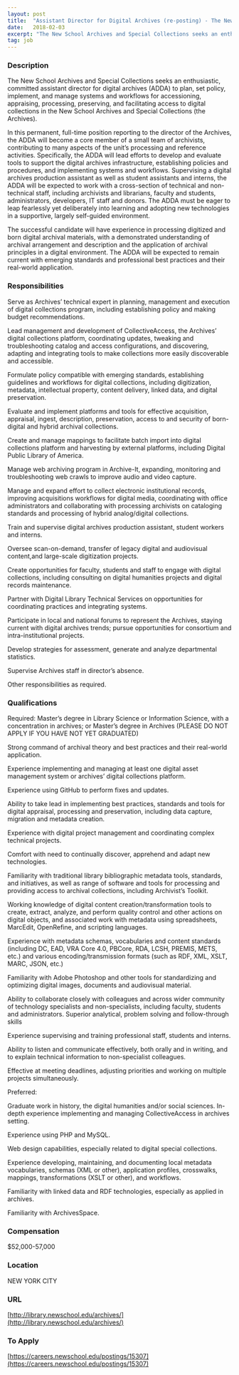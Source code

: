 ```yaml
---
layout: post
title:  "Assistant Director for Digital Archives (re-posting) - The New School"
date:   2018-02-03
excerpt: "The New School Archives and Special Collections seeks an enthusiastic, committed assistant director for digital archives (ADDA) to plan, set policy, implement, and manage systems and workflows for accessioning, appraising, processing, preserving, and facilitating access to digital collections in the New School Archives and Special Collections (the Archives). In this..."
tag: job
---
```


### Description   

The New School Archives and Special Collections seeks an enthusiastic, committed assistant director for digital archives (ADDA) to plan, set policy, implement, and manage systems and workflows for accessioning, appraising, processing, preserving, and facilitating access to digital collections in the New School Archives and Special Collections (the Archives).

In this permanent, full-time position reporting to the director of the Archives, the ADDA will become a core member of a small team of archivists, contributing to many aspects of the unit’s processing and reference activities. Specifically, the ADDA will lead efforts to develop and evaluate tools to support the digital archives infrastructure, establishing policies and procedures, and implementing systems and workflows. Supervising a digital archives production assistant as well as student assistants and interns, the ADDA will be expected to work with a cross-section of technical and non-technical staff, including archivists and librarians, faculty and students, administrators, developers, IT staff and donors. The ADDA must be eager to leap fearlessly yet deliberately into learning and adopting new technologies in a supportive, largely self-guided environment.

The successful candidate will have experience in processing digitized and born digital archival materials, with a demonstrated understanding of archival arrangement and description and the application of archival principles in a digital environment. The ADDA will be expected to remain current with emerging standards and professional best practices and their real-world application.


### Responsibilities   

Serve as Archives’ technical expert in planning, management and execution of digital collections program, including establishing policy and making budget recommendations.

Lead management and development of CollectiveAccess, the Archives’ digital collections platform, coordinating updates, tweaking and troubleshooting catalog and access configurations, and discovering, adapting and integrating tools to make collections more easily discoverable and accessible.

Formulate policy compatible with emerging standards, establishing guidelines and workflows for digital collections, including digitization, metadata, intellectual property, content delivery, linked data, and digital preservation.

Evaluate and implement platforms and tools for effective acquisition, appraisal, ingest, description, preservation, access to and security of born-digital and hybrid archival collections.

Create and manage mappings to facilitate batch import into digital collections platform and harvesting by external platforms, including Digital Public Library of America.

Manage web archiving program in Archive-It, expanding, monitoring and troubleshooting web crawls to improve audio and video capture.

Manage and expand effort to collect electronic institutional records, improving acquisitions workflows for digital media, coordinating with office administrators and collaborating with processing archivists on cataloging standards and processing of hybrid analog/digital collections.

Train and supervise digital archives production assistant, student workers and interns.

Oversee scan-on-demand, transfer of legacy digital and audiovisual content,and large-scale digitization projects.

Create opportunities for faculty, students and staff to engage with digital collections, including consulting on digital humanities projects and digital records maintenance.

Partner with Digital Library Technical Services on opportunities for coordinating practices and integrating systems.

Participate in local and national forums to represent the Archives, staying current with digital archives trends; pursue opportunities for consortium and intra-institutional projects.

Develop strategies for assessment, generate and analyze departmental statistics.

Supervise Archives staff in director’s absence.

Other responsibilities as required.


### Qualifications   

Required:
Master’s degree in Library Science or Information Science, with a concentration in archives; or Master’s degree in Archives (PLEASE DO NOT APPLY IF YOU HAVE NOT YET GRADUATED)

Strong command of archival theory and best practices and their real-world application.

Experience implementing and managing at least one digital asset management system or archives’ digital collections platform.

Experience using GitHub to perform fixes and updates.

Ability to take lead in implementing best practices, standards and tools for digital appraisal, processing and preservation, including data capture, migration and metadata creation.

Experience with digital project management and coordinating complex technical projects.

Comfort with need to continually discover, apprehend and adapt new technologies.

Familiarity with traditional library bibliographic metadata tools, standards, and initiatives, as well as range of software and tools for processing and providing access to archival collections, including Archivist’s Toolkit.

Working knowledge of digital content creation/transformation tools to create, extract, analyze, and perform quality control and other actions on digital objects, and associated work with metadata using spreadsheets, MarcEdit, OpenRefine, and scripting languages.

Experience with metadata schemas, vocabularies and content standards (including DC, EAD, VRA Core 4.0, PBCore, RDA, LCSH, PREMIS, METS, etc.) and various encoding/transmission formats (such as RDF, XML, XSLT, MARC, JSON, etc.)

Familiarity with Adobe Photoshop and other tools for standardizing and optimizing digital images, documents and audiovisual material.

Ability to collaborate closely with colleagues and across wider community of technology specialists and non-specialists, including faculty, students and administrators.
Superior analytical, problem solving and follow-through skills

Experience supervising and training professional staff, students and interns.

Ability to listen and communicate effectively, both orally and in writing, and to explain technical information to non-specialist colleagues.

Effective at meeting deadlines, adjusting priorities and working on multiple projects simultaneously.

Preferred:
	
Graduate work in history, the digital humanities and/or social sciences.
In-depth experience implementing and managing CollectiveAccess in archives setting.

Experience using PHP and MySQL.

Web design capabilities, especially related to digital special collections.

Experience developing, maintaining, and documenting local metadata vocabularies, schemas (XML or other), application profiles, crosswalks, mappings, transformations (XSLT or other), and workflows.

Familiarity with linked data and RDF technologies, especially as applied in archives.

Familiarity with ArchivesSpace.


### Compensation   

$52,000-57,000


### Location   

NEW YORK CITY


### URL   

[http://library.newschool.edu/archives/](http://library.newschool.edu/archives/)

### To Apply   

[https://careers.newschool.edu/postings/15307](https://careers.newschool.edu/postings/15307)





